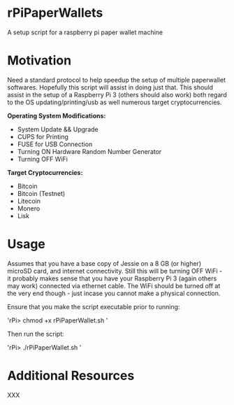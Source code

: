 # rPiPaperWallets
A setup script for a raspberry pi paper wallet machine

# Motivation

Need a standard protocol to help speedup the setup of multiple paperwallet softwares.  Hopefully this script will assist in doing just that.  This should assist in the setup of a Raspberry Pi 3 (others should also work) both regard to the OS updating/printing/usb as well numerous target cryptocurrencies.

__Operating System Modifications:__
* System Update && Upgrade
* CUPS for Printing
* FUSE for USB Connection
* Turning ON Hardware Random Number Generator
* Turning OFF WiFi

__Target Cryptocurrencies:__
* Bitcoin
* Bitcoin (Testnet)
* Litecoin
* Monero
* Lisk


# Usage

Assumes that you have a base copy of Jessie on a 8 GB (or higher) microSD card, and internet connectivity.  Still this will be turning OFF WiFi - it probably makes sense that you have your Raspberry Pi 3 (again others may work) connected via ethernet cable. The WiFi should be turned off at the very end though - just incase you cannot make a physical connection. 

Ensure that you make the script executable prior to running:

'rPi> chmod +x rPiPaperWallet.sh <enter>'

Then run the script:

'rPi> ./rPiPaperWallet.sh <enter>'

# Additional Resources

XXX

